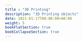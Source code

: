 ```yaml
---
title : "3D Printing"
description: "3D Printing objects"
date: 2021-01-17T00:00:00+00:00
weight: 5
bookFlatSection: true
bookCollapseSection: true
---
```

